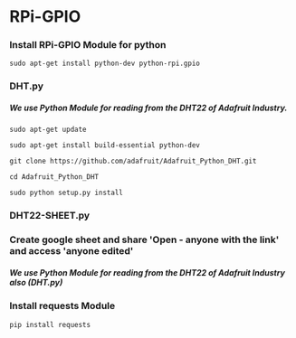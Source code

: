 # RPi-GPIO

### Install RPi-GPIO Module for python
```
sudo apt-get install python-dev python-rpi.gpio
```
### DHT.py
##### We use Python Module for reading from the DHT22 of Adafruit Industry.
```
sudo apt-get update

sudo apt-get install build-essential python-dev

git clone https://github.com/adafruit/Adafruit_Python_DHT.git

cd Adafruit_Python_DHT

sudo python setup.py install
```
### DHT22-SHEET.py
### Create google sheet and share 'Open - anyone with the link' and access 'anyone edited'
##### We use Python Module for reading from the DHT22 of Adafruit Industry also (DHT.py)
### Install requests Module
```
pip install requests
```
